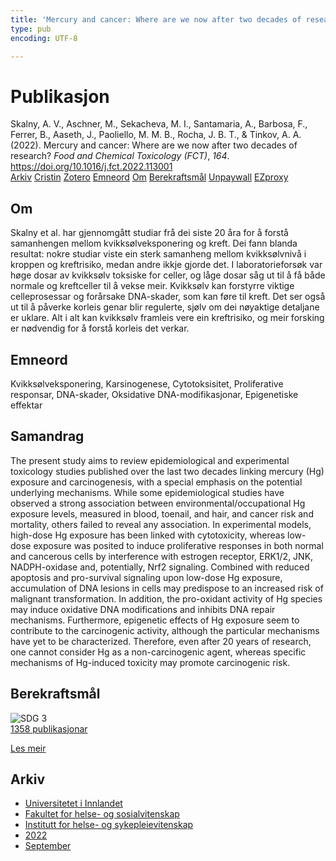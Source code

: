 ```yaml
---
title: 'Mercury and cancer: Where are we now after two decades of research?'
type: pub
encoding: UTF-8

---
```

<h1>Publikasjon</h1>
<article id="csl-bib-container-Z5JUZK33" class="csl-bib-container">
  <div class="csl-bib-body"> <div class="csl-entry">Skalny, A. V., Aschner, M., Sekacheva, M. I., Santamaria, A., Barbosa, F., Ferrer, B., Aaseth, J., Paoliello, M. M. B., Rocha, J. B. T., &#38; Tinkov, A. A. (2022). Mercury and cancer: Where are we now after two decades of research? <i>Food and Chemical Toxicology (FCT)</i>, <i>164</i>. <a href="https://doi.org/10.1016/j.fct.2022.113001">https://doi.org/10.1016/j.fct.2022.113001</a></div> </div>
  <div class="csl-bib-buttons">
    <a href="#taxonomy-article-Z5JUZK33" alt="archive" class="csl-bib-button">Arkiv</a>
    <a href="https://app.cristin.no/results/show.jsf?id=2050353" alt="Cristin" class="csl-bib-button">Cristin</a>
    <a href="http://zotero.org/groups/5881554/items/Z5JUZK33" alt="Zotero" class="csl-bib-button">Zotero</a>
    <a href="#keywords-article-Z5JUZK33" alt="keywords" class="csl-bib-button">Emneord</a>
    <a href="#about-article-Z5JUZK33" alt="about_pub" class="csl-bib-button">Om</a>
    <a href="#sdg-article-Z5JUZK33" alt="sdg" class="csl-bib-button">Berekraftsmål</a>
    <a href="https://doi.org/10.1016/j.fct.2022.113001" alt="Unpaywall" class="csl-bib-button">Unpaywall</a>
    <a href="https://doi.org/10.1016/j.fct.2022.113001" alt="EZproxy" class="csl-bib-button">EZproxy</a>
  </div>
  <div id="csl-bib-meta-container-Z5JUZK33"></div>
</article>
<div id="csl-bib-meta-Z5JUZK33" class="csl-bib-meta">
  <article id="about-article-Z5JUZK33" class="about_pub-article">
    <h1>Om</h1>
    Skalny et al. har gjennomgått studiar frå dei siste 20 åra for å forstå samanhengen mellom kvikksølveksponering og kreft. Dei fann blanda resultat: nokre studiar viste ein sterk samanheng mellom kvikksølvnivå i kroppen og kreftrisiko, medan andre ikkje gjorde det. I laboratorieforsøk var høge dosar av kvikksølv toksiske for celler, og låge dosar såg ut til å få både normale og kreftceller til å vekse meir. Kvikksølv kan forstyrre viktige celleprosessar og forårsake DNA-skader, som kan føre til kreft. Det ser også ut til å påverke korleis genar blir regulerte, sjølv om dei nøyaktige detaljane er uklare. Alt i alt kan kvikksølv framleis vere ein kreftrisiko, og meir forsking er nødvendig for å forstå korleis det verkar.
  </article>
  <article id="keywords-article-Z5JUZK33" class="keywords-article">
    <h1>Emneord</h1>
    Kvikksølveksponering, Karsinogenese, Cytotoksisitet, Proliferative responsar, DNA-skader, Oksidative DNA-modifikasjonar, Epigenetiske effektar
  </article>
  <article id="abstract-article-Z5JUZK33" class="abstract-article">
    <h1>Samandrag</h1>
    The present study aims to review epidemiological and experimental toxicology studies published over the last two decades linking mercury (Hg) exposure and carcinogenesis, with a special emphasis on the potential underlying mechanisms. While some epidemiological studies have observed a strong association between environmental/occupational Hg exposure levels, measured in blood, toenail, and hair, and cancer risk and mortality, others failed to reveal any association. In experimental models, high-dose Hg exposure has been linked with cytotoxicity, whereas low-dose exposure was posited to induce proliferative responses in both normal and cancerous cells by interference with estrogen receptor, ERK1/2, JNK, NADPH-oxidase and, potentially, Nrf2 signaling. Combined with reduced apoptosis and pro-survival signaling upon low-dose Hg exposure, accumulation of DNA lesions in cells may predispose to an increased risk of malignant transformation. In addition, the pro-oxidant activity of Hg species may induce oxidative DNA modifications and inhibits DNA repair mechanisms. Furthermore, epigenetic effects of Hg exposure seem to contribute to the carcinogenic activity, although the particular mechanisms have yet to be characterized. Therefore, even after 20 years of research, one cannot consider Hg as a non-carcinogenic agent, whereas specific mechanisms of Hg-induced toxicity may promote carcinogenic risk.
  </article>
  <article id="sdg-article-Z5JUZK33" class="sdg-article">
    <h1>Berekraftsmål</h1>
    <div class="sdg-container"><div id="sdg3" class="sdg">
        <img src="{{< params subfolder >}}images/sdg/sdg03_nn.png" class="image" alt="SDG 3">
        <div class="sdg-overlay">
          <a href="/nn/archive/?key=?sdg=3#archive" class="sdg-publication-count"><span>1358</span> publikasjonar</a>
          <p><a href="https://fn.no/om-fn/fns-baerekraftsmaal/god-helse-og-livskvalitet?lang=nno-NO" class="sdg-read-more">Les meir</a></p>
        </div>
      </div></div>
  </article>
  <article id="taxonomy-article-Z5JUZK33" class="taxonomy-article">
    <h1>Arkiv</h1>
    <ul>
      <li>
        <a href="/nn/archive/?key=3DCRN523">Universitetet i Innlandet</a>
      </li>
      <li>
        <a href="/nn/archive/?key=IDKFS3MX">Fakultet for helse- og sosialvitenskap</a>
      </li>
      <li>
        <a href="/nn/archive/?key=GTV4ECMZ">Institutt for helse- og sykepleievitenskap</a>
      </li>
      <li>
        <a href="/nn/archive/?key=558P36BB">2022</a>
      </li>
      <li>
        <a href="/nn/archive/?key=KKN33L7H">September</a>
      </li>
    </ul>
  </article>
</div>
